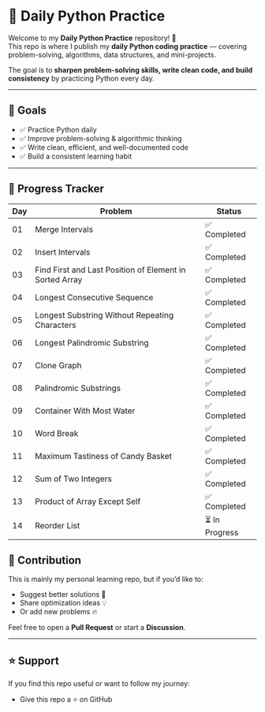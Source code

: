 # 🐍 Daily Python Practice

Welcome to my **Daily Python Practice** repository! 🎯  
This repo is where I publish my **daily Python coding practice** — covering problem-solving, algorithms, data structures, and mini-projects.  

The goal is to **sharpen problem-solving skills, write clean code, and build consistency** by practicing Python every day.  

---


## 🚀 Goals
- ✅ Practice Python daily
- ✅ Improve problem-solving & algorithmic thinking
- ✅ Write clean, efficient, and well-documented code
- ✅ Build a consistent learning habit

---

## 📅 Progress Tracker
| Day | Problem | Status |
|-----|----------|---------|
| 01  | Merge Intervals | ✅ Completed |
| 02  | Insert Intervals | ✅ Completed |
| 03  | Find First and Last Position of Element in Sorted Array | ✅ Completed |
| 04  | Longest Consecutive Sequence | ✅ Completed |
| 05  | Longest Substring Without Repeating Characters | ✅ Completed |
| 06  | Longest Palindromic Substring | ✅ Completed |
| 07  | Clone Graph | ✅ Completed |
| 08  | Palindromic Substrings | ✅ Completed |
| 09  | Container With Most Water | ✅ Completed |
| 10  | Word Break | ✅ Completed |
| 11  | Maximum Tastiness of Candy Basket | ✅ Completed |
| 12  | Sum of Two Integers | ✅ Completed |
| 13  | Product of Array Except Self | ✅ Completed |
| 14  | Reorder List | ⏳ In Progress |

## 🤝 Contribution

This is mainly my personal learning repo, but if you’d like to:  
- Suggest better solutions 🚀  
- Share optimization ideas 💡  
- Or add new problems 🔥  

Feel free to open a **Pull Request** or start a **Discussion**.  

---

## ⭐ Support

If you find this repo useful or want to follow my journey:  
- Give this repo a ⭐ on GitHub
